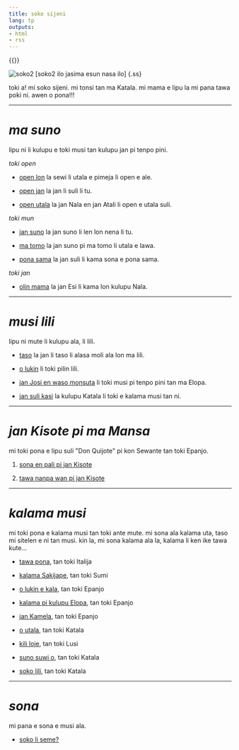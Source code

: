 ```yaml
---
title: soko sijeni
lang: tp
outputs:
- html
- rss
---
```


{{<rss link="/tp/index.xml">}}

![soko2 [soko2 ilo jasima esun nasa ilo]](/media/ss.png)
{.ss}

toki a! mi soko sijeni. mi tonsi tan ma Katala. mi mama e lipu la mi pana tawa poki ni. awen o pona!!!

---

# _ma suno_

lipu ni li kulupu e toki musi tan kulupu jan pi tenpo pini.

_toki open_

* [open lon](open-lon) la sewi li utala e pimeja li open e ale.

* [open jan](open-jan) la jan li suli li tu.

* [open utala](open-utala) la jan Nala en jan Atali li open e utala suli.

_toki mun_

* [jan suno](jan-suno) la jan suno li len lon nena li tu.

* [ma tomo](ma-tomo) la jan suno pi ma tomo li utala e lawa.

* [pona sama](pona-sama) la jan suli li kama sona e pona sama.

_toki jan_

* [olin mama](olin-mama) la jan Esi li kama lon kulupu Nala.

---

# _musi lili_

lipu ni mute li kulupu ala, li lili.  

* [taso](taso) la jan li taso li alasa moli ala lon ma lili.

* [o lukin](o-lukin) li toki pilin lili.

* [jan Josi en waso monsuta](jan-josi-en-waso-monsuta) li toki musi pi tenpo pini tan ma Elopa.

* [jan suli kasi](jan-suli) la kulupu Katala li toki e kalama musi tan ni.

---

# _jan Kisote pi ma Mansa_

mi toki pona e lipu suli "Don Quijote" pi kon Sewante tan toki Epanjo.

1) [sona en pali pi jan Kisote](jan-kisote-1)

1) [tawa nanpa wan pi jan Kisote](jan-kisote-2)

---


# _kalama musi_

mi toki pona e kalama musi tan toki ante mute. mi sona ala kalama uta, taso mi sitelen e ni tan musi. kin la, mi sona kalama ala la, kalama li ken ike tawa kute...

* [tawa pona](tawa-pona), tan toki Italija

* [kalama Sakijape](kalama-sakijape), tan toki Sumi

* [o lukin e kala](kala), tan toki Epanjo

* [kalama pi kulupu Elopa](elopa), tan toki Epanjo

* [jan Kamela](jan-kamela), tan toki Epanjo

* [o utala](o-utala), tan toki Katala

* [kili loje](kili-loje), tan toki Lusi

* [suno suwi o](suno), tan toki Katala

* [soko lili](soko-lili), tan toki Katala

---

# _sona_

mi pana e sona e musi ala.

* [soko li seme?](soko-li-seme)